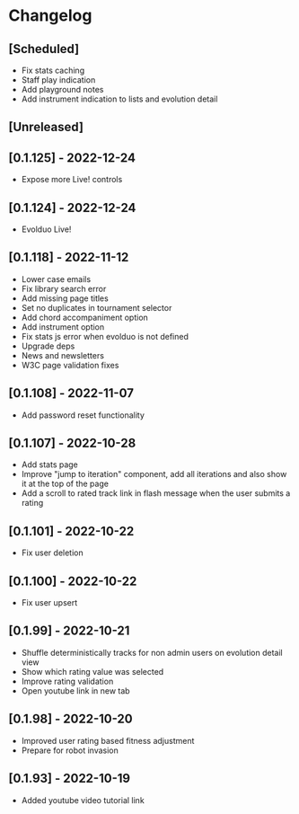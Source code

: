 # Changelog

## [Scheduled]

- Fix stats caching
- Staff play indication
- Add playground notes
- Add instrument indication to lists and evolution detail

## [Unreleased]

## [0.1.125] - 2022-12-24

- Expose more Live! controls

## [0.1.124] - 2022-12-24

- Evolduo Live!

## [0.1.118] - 2022-11-12

- Lower case emails
- Fix library search error
- Add missing page titles
- Set no duplicates in tournament selector
- Add chord accompaniment option
- Add instrument option
- Fix stats js error when evolduo is not defined
- Upgrade deps
- News and newsletters
- W3C page validation fixes

## [0.1.108] - 2022-11-07

- Add password reset functionality

## [0.1.107] - 2022-10-28

- Add stats page
- Improve "jump to iteration" component, add all iterations and also show it at the top of
the page
- Add a scroll to rated track link in flash message when the user submits a rating

## [0.1.101] - 2022-10-22

- Fix user deletion

## [0.1.100] - 2022-10-22

- Fix user upsert

## [0.1.99] - 2022-10-21

- Shuffle deterministically tracks for non admin users on evolution detail view
- Show which rating value was selected
- Improve rating validation
- Open youtube link in new tab

## [0.1.98] - 2022-10-20

- Improved user rating based fitness adjustment
- Prepare for robot invasion

## [0.1.93] - 2022-10-19

- Added youtube video tutorial link
